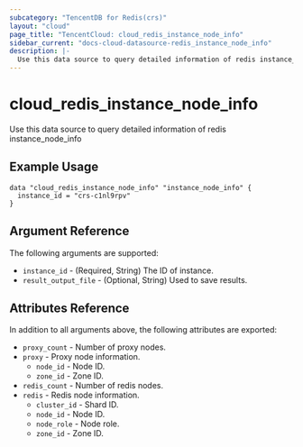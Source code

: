 ```yaml
---
subcategory: "TencentDB for Redis(crs)"
layout: "cloud"
page_title: "TencentCloud: cloud_redis_instance_node_info"
sidebar_current: "docs-cloud-datasource-redis_instance_node_info"
description: |-
  Use this data source to query detailed information of redis instance_node_info
---
```


# cloud_redis_instance_node_info

Use this data source to query detailed information of redis instance_node_info

## Example Usage

```hcl
data "cloud_redis_instance_node_info" "instance_node_info" {
  instance_id = "crs-c1nl9rpv"
}
```

## Argument Reference

The following arguments are supported:

* `instance_id` - (Required, String) The ID of instance.
* `result_output_file` - (Optional, String) Used to save results.

## Attributes Reference

In addition to all arguments above, the following attributes are exported:

* `proxy_count` - Number of proxy nodes.
* `proxy` - Proxy node information.
  * `node_id` - Node ID.
  * `zone_id` - Zone ID.
* `redis_count` - Number of redis nodes.
* `redis` - Redis node information.
  * `cluster_id` - Shard ID.
  * `node_id` - Node ID.
  * `node_role` - Node role.
  * `zone_id` - Zone ID.


